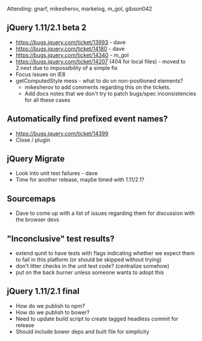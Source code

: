 Attending: gnarf, mikesherov, markelog, m_gol, gibson042

## jQuery 1.11/2.1 beta 2
* https://bugs.jquery.com/ticket/13993 - dave
* https://bugs.jquery.com/ticket/14180 - dave
* https://bugs.jquery.com/ticket/14340 - m_gol
* https://bugs.jquery.com/ticket/14207 (404 for local files) - moved to 2.next due to impossibility of a simple fix
* Focus issues on IE8
* getComputedStyle mess - what to do on non-positioned elements?
  - mikesherov to add comments regarding this on the tickets.
  - Add docs notes that we don't try to patch bugs/spec inconsistencies for all these cases

## Automatically find prefixed event names?
* https://bugs.jquery.com/ticket/14399
* Close / plugin

## jQuery Migrate
* Look into unit test failures - dave
* Time for another release, maybe timed with 1.11/2.1?

## Sourcemaps
* Dave to come up with a list of issues regarding them for discussion with the browser devs

## "Inconclusive" test results?
* extend qunit to have tests with flags indicating whether we expect them to fail in this platform (or should be skipped without trying)
* don't litter checks in the unit test code? (centralize somehow)
* put on the back burner unless someone wants to adopt this

## jQuery 1.11/2.1 final
* How do we publish to npm?
* How do we publish to bower?
* Need to update build script to create tagged headless commit for release
* Should include bower deps and built file for simplicity
